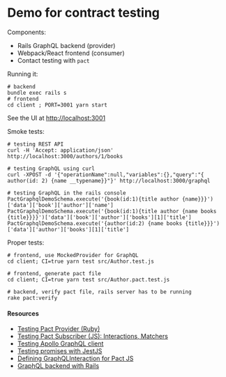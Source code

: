 # Demo for contract testing

Components:

* Rails GraphQL backend (provider)
* Webpack/React frontend (consumer)
* Contact testing with `pact`

Running it:
```
# backend
bundle exec rails s
# frontend
cd client ; PORT=3001 yarn start
```

See the UI at [http://localhost:3001](http://localhost:3001)

Smoke tests: 
```
# testing REST API
curl -H 'Accept: application/json' http://localhost:3000/authors/1/books

# testing GraphQL using curl
curl -XPOST -d '{"operationName":null,"variables":{},"query":"{ author(id: 2) {name __typename}}"}' http://localhost:3000/graphql

# testing GraphQL in the rails console
PactGraphqlDemoSchema.execute('{book(id:1){title author {name}}}')['data']['book']['author']['name']
PactGraphqlDemoSchema.execute('{book(id:1){title author {name books {title}}}}')['data']['book']['author']['books'][1]['title']
PactGraphqlDemoSchema.execute('{author(id:2) {name books {title}}}')['data']['author']['books'][1]['title']
```

Proper tests:
```
# frontend, use MockedProvider for GraphQL
cd client; CI=true yarn test src/Author.test.js

# frontend, generate pact file
cd client; CI=true yarn test src/Author.pact.test.js

# backend, verify pact file, rails server has to be running
rake pact:verify
```

#### Resources ####

* [Testing Pact Provider (Ruby)](https://github.com/pact-foundation/pact-ruby)
* [Testing Pact Subscriber (JS): Interactions, Matchers](https://github.com/pact-foundation/pact-js)
* [Testing Apollo GraphQL client](https://www.apollographql.com/docs/guides/testing-react-components.html#MockedProvider)
* [Testing promises with JestJS](https://jestjs.io/docs/en/tutorial-async)
* [Defining GraphQLInteraction for Pact JS](http://blog.pact.io/2018/07/24/contract-testing-a-graphql-api/)
* [GraphQL backend with Rails](http://graphql-ruby.org/getting_started)

